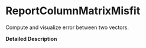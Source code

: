 # ReportColumnMatrixMisfit

Compute and visualize error between two vectors.

**Detailed Description**
